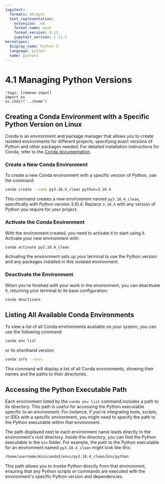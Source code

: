 ```yaml
---
jupytext:
  formats: md:myst
  text_representation:
    extension: .md
    format_name: myst
    format_version: 0.13
    jupytext_version: 1.11.5
kernelspec:
  display_name: Python 3
  language: python
  name: python3
---
```


# 4.1 Managing Python Versions

```{code-cell} python
:tags: [remove-input]
import os
os.chdir('../home')
```


## Creating a Conda Environment with a Specific Python Version on Linux

Conda is an environment and package manager that allows you to create isolated environments for different projects, specifying exact versions of Python and other packages needed. For detailed installation instructions for Conda, refer to the [Conda documentation](https://docs.conda.io/projects/conda/en/latest/).

### Create a New Conda Environment

To create a new Conda environment with a specific version of Python, use the command:

```bash
conda create --name py3.10.4_clean python=3.10.4
```

This command creates a new environment named `py3.10.4_clean`, specifically with Python version 3.10.4. Replace `3.10.4` with any version of Python you require for your project.

### Activate the Conda Environment

With the environment created, you need to activate it to start using it. Activate your new environment with:

```bash
conda activate py3.10.4_clean
```

Activating the environment sets up your terminal to use the Python version and any packages installed in this isolated environment.

### Deactivate the Environment

When you're finished with your work in the environment, you can deactivate it, returning your terminal to its base configuration:

```bash
conda deactivate
```

## Listing All Available Conda Environments

To view a list of all Conda environments available on your system, you can use the following command:

```bash
conda env list
```

or its shorthand version:

```bash
conda info --envs
```

This command will display a list of all Conda environments, showing their names and the paths to their directories.

## Accessing the Python Executable Path

Each environment listed by the `conda env list` command includes a path to its directory. This path is useful for accessing the Python executable specific to an environment. For instance, if you're integrating tools, scripts, or IDEs with a specific environment, you might need to specify the path to the Python executable within that environment.

The path displayed next to each environment name leads directly to the environment's root directory. Inside this directory, you can find the Python executable in the `bin` folder. For example, the path to the Python executable for an environment named `py3.10.4_clean` might look like this:

```bash
/home/username/miniconda3/envs/py3.10.4_clean/bin/python
```

This path allows you to invoke Python directly from that environment, ensuring that any Python scripts or commands are executed with the environment's specific Python version and dependencies.

